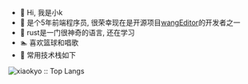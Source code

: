 - 👋 Hi, 我是小k
- 🔫 是个5年前端程序员, 很荣幸现在是开源项目[wangEditor](https://github.com/wangeditor-team/wangEditor)的开发者之一
- 🎉 rust是一门很神奇的语言, 还在学习
- 🏊 喜欢篮球和唱歌
- 🎨 常用技术栈如下
<img src="https://github-readme-stats.vercel.app/api/top-langs/?username=xiaokyo&langs_count=8&theme=buefy&layout=compact" alt="xiaokyo :: Top Langs" />


